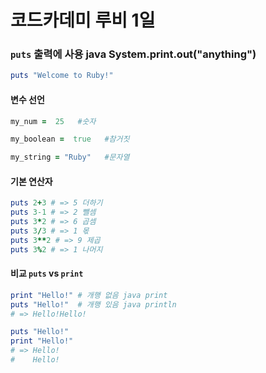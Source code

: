 # 코드카데미 루비 1일

### `puts`  출력에 사용 java System.print.out("anything")

```ruby
puts "Welcome to Ruby!"
```



#### 변수 선언

```ruby
my_num =  25   #숫자

my_boolean =  true   #참거짓 

my_string = "Ruby"   #문자열

```



#### 기본 연산자

```ruby
puts 2+3 # => 5 더하기
puts 3-1 # => 2 뺄셈
puts 3*2 # => 6 곱셈
puts 3/3 # => 1 몫
puts 3**2 # => 9 제곱
puts 3%2 # => 1 나머지

```



####  비교 `puts` vs `print`

```ruby
print "Hello!" # 개행 없음 java print
puts "Hello!"  # 개행 있음 java println
# => Hello!Hello!

puts "Hello!"
print "Hello!"
# => Hello!
#    Hello!
```



